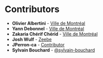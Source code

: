 # Contributors

*   **Olivier Albertini** - [Ville de Montréal](https://github.com/kostkams)
*   **Yann Debonnel** - [Ville de Montréal](https://github.com/kostkams)
*   **Zakaria Chérif Chérid** - [Ville de Montréal](https://github.com/kostkams)
*   **Josh Wulf** - [Zeebe](https://github.com/zeebe-io)
*   **JPerron-ca** - [Contributor](https://github.com/jperron-ca)
*   **Sylvain Bouchard** - [@sylvain-bouchard](https://github.com/sylvain-bouchard)
